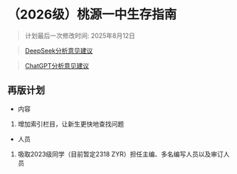 # （2026级）桃源一中生存指南

> 计划最后一次修改时间: 2025年8月12日

> [DeepSeek分析意见建议](./suggestion_deepseek.md)

> [ChatGPT分析意见建议](./suggestion_chatgpt.md)

## 再版计划

- 内容
1. 增加索引栏目，让新生更快地查找问题

- 人员
1. 吸取2023级同学（目前暂定2318 ZYR）担任主编、多名编写人员以及审订人员
